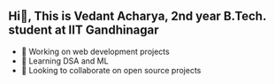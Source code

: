 ## Hi👋, This is Vedant Acharya, 2nd year B.Tech. student at IIT Gandhinagar

- 🔭 Working on web development projects
- 🌱 Learning DSA and ML
- 👯 Looking to collaborate on open source projects
<!--
- 🤔 I’m looking for help with ...
- 💬 Ask me about ...
- 📫 How to reach me: ...
- 😄 Pronouns: ...
- ⚡ Fun fact: ...
-->
